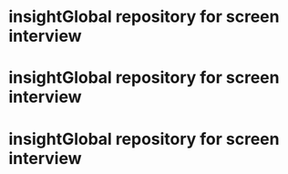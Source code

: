 # insightGlobal repository for screen interview
# insightGlobal repository for screen interview
# insightGlobal repository for screen interview
